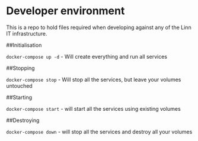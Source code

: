 # Developer environment

This is a repo to hold files required when developing against any of the Linn IT infrastructure. 

##Initialisation

`docker-compose up -d` - Will create everything and run all services

##Stopping

`docker-compose stop` - Will stop all the services, but leave your volumes untouched

##Starting

`docker-compose start` - will start all the services using existing volumes

##Destroying

`docker-compose down` - will stop all the services and destroy all your volumes

